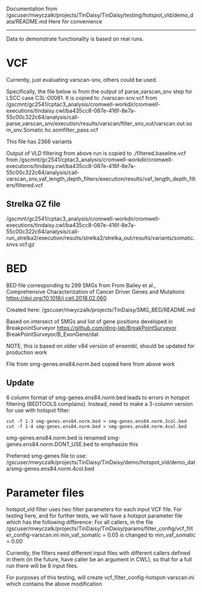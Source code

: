 Documentation from /gscuser/mwyczalk/projects/TinDaisy/TinDaisy/testing/hotspot_vld/demo_data/README.md
Here for convenience

---

Data to demonstrate functionality is based on real runs.

# VCF
Currently, just evaluating varscan-snv, others could be used.

Specifically, the file below is from the output of parse_varscan_snv
step for LSCC case C3L-00081.  It is copied to ./varscan-snv.vcf from
    /gscmnt/gc2541/cptac3_analysis/cromwell-workdir/cromwell-executions/tindaisy.cwl/ba435cc8-087e-416f-8e7a-55c00c322c64/analysis/call-parse_varscan_snv/execution/results/varscan/filter_snv_out/varscan.out.som_snv.Somatic.hc.somfilter_pass.vcf

This file has 2366 variants

Output of VLD filtering from above run is copied to ./filtered.baseline.vcf from
/gscmnt/gc2541/cptac3_analysis/cromwell-workdir/cromwell-executions/tindaisy.cwl/ba435cc8-087e-416f-8e7a-55c00c322c64/analysis/call-varscan_snv_vaf_length_depth_filters/execution/results/vaf_length_depth_filters/filtered.vcf

## Strelka GZ file

/gscmnt/gc2541/cptac3_analysis/cromwell-workdir/cromwell-executions/tindaisy.cwl/ba435cc8-087e-416f-8e7a-55c00c322c64/analysis/call-run_strelka2/execution/results/strelka2/strelka_out/results/variants/somatic.snvs.vcf.gz

# BED

BED file corresponding to 299 SMGs from 
    From Bailey et al., Comprehensive Characterization of Cancer Driver Genes and Mutations
    https://doi.org/10.1016/j.cell.2018.02.060

Created here: /gscuser/mwyczalk/projects/TinDaisy/SMG_BED/README.md

Based on intersect of SMGs and list of gene positions developed in BreakpointSurveyor
    https://github.com/ding-lab/BreakPointSurveyor
    BreakPointSurveyor/B_ExonGene/dat

NOTE, this is based on older v84 version of ensembl, should be updated for production work

File from smg-genes.ens84.norm.bed copied here from above work

## Update

6 column format of smg-genes.ens84.norm.bed leads to errors in hotspot filtering (BEDTOOLS complains).  Instead,
need to make a 3-column version for use with hotspot filter:
```
cut -f 1-3 smg-genes.ens84.norm.bed > smg-genes.ens84.norm.3col.bed
cut -f 1-4 smg-genes.ens84.norm.bed > smg-genes.ens84.norm.4col.bed
```

smg-genes.ens84.norm.bed is renamed smg-genes.ens84.norm.DONT_USE.bed to emphasize this

Preferred smg-genes file to use: 
    /gscuser/mwyczalk/projects/TinDaisy/TinDaisy/demo/hotspot_vld/demo_data/smg-genes.ens84.norm.4col.bed

# Parameter files

hotspot_vld filter uses two filter parameters for each input VCF file.  For testing here,
and for further tests, we will have a hotspot parameter file which has the following difference:
For all callers, in the file /gscuser/mwyczalk/projects/TinDaisy/TinDaisy/params/filter_config/vcf_filter_config-varscan.ini
    min_vaf_somatic = 0.05
is changed to
    min_vaf_somatic = 0.00

Currently, the filters need different input files with different callers defined in them
(in the future, have caller be an argument in CWL), so that for a full run there will be 8 input files.

For purposes of this testing, will create vcf_filter_config-hotspot-varscan.ini which contains the above modification

